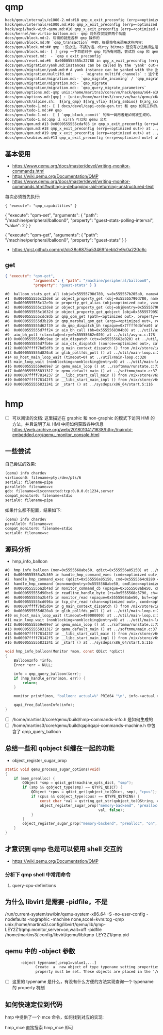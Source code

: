 # qmp

```txt
hack/qemu/internals/e1000-2.md:#18 qmp_x_exit_preconfig (errp=<optimized out>) at ../softmmu/vl.c:2588
hack/qemu/internals/e1000.md:#16 qmp_x_exit_preconfig (errp=<optimized out>) at ../softmmu/vl.c:2588
hack/acpi/hack-with-qemu.md:#10 qmp_x_exit_preconfig (errp=<optimized out>) at ../softmmu/vl.c:2590
docs/kernel/mm-virtio-balloon.md:- qmp 对外仅仅提供两个功能
docs/qemu/block.md:2. 后面的就是各种 qmp 操作的
docs/qemu/block.md:在 `qmp_transaction` 中的，根据命令来调用这些内容:
docs/qemu/block.md:## qmp ：没办法，不搞的话，dirty bitmap 是没有办法维持生活的
docs/qemu/block.md:- [ ] grep 一下目前对于 qmp 的所有问题，尝试将 qmp 和 qemu option 融合一下
docs/qemu/reset.md:  - `qmp_x_exit_preconfig`
docs/qemu/reset.md:#6  0x0000555555c22788 in qmp_x_exit_preconfig (errp=0x5555567aa610 <error_fatal>) at ../softmmu/vl.c:2602
docs/qemu/migration/yank.md:instances can be called by the 'yank' out-of-band qmp command.
docs/qemu/migration/yank.md:# A yank instance can be yanked with the @yank qmp command to recover from a
docs/qemu/migration/multifd.md:    - `migrate_multifd_channels` : 这个数值是从 qmp 设置的
docs/qemu/migration/migration.md:- `qmp_migrate_incoming` / `qmp_migrate_recover`
docs/qemu/migration/migration.md:- `qmp_migrate`
docs/qemu/migration/migration.md:- `qmp_query_migrate_parameters`
docs/qemu/options.md:-qmp unix:/home/maritns3/core/vn/hack/qemu/x64-e1000/test.socket,server,nowait \
docs/qemu/options.md:[qmp] : [unix:/home/maritns3/core/vn/hack/qemu/x64-e1000/test.socket,server,nowait]
docs/qemu/sh/alpine.sh:  ${arg_qmp} ${arg_vfio} ${arg_smbios} ${arg_scsi}"
docs/qemu/todo-1.md:- [ ] docs/devel/qapi-code-gen.txt 和 qmp 如何工作的，是如何生成的。
docs/qemu/todo-1.md:## qmp
docs/qemu/todo-1.md:- [ ] `qmp_block_commit` 的唯一调用者是如何被生成的。
docs/qemu/todo-1.md:qmp 让 virsh 可以和 qemu 交互
docs/qemu/qom.md:#13 0x0000555555cdaf85 in qmp_x_exit_preconfig (errp=0x5555567a94b0 <error_fatal>) at ../softmmu/vl.c:2600
docs/qemu/qom.md:#18 qmp_x_exit_preconfig (errp=<optimized out>) at ../softmmu/vl.c:2689
docs/qemu/qom.md:#19 qmp_x_exit_preconfig (errp=<optimized out>) at ../softmmu/vl.c:2682
docs/qemu/seabios.md:#13 qmp_x_exit_preconfig (errp=<optimized out>) at ../softmmu/vl.c:2588
```

## 基本使用
- https://www.qemu.org/docs/master/devel/writing-monitor-commands.html
- https://wiki.qemu.org/Documentation/QMP
- https://www.qemu.org/docs/master/devel/writing-monitor-commands.html#writing-a-debugging-aid-returning-unstructured-text

每次必须首先执行:
```txt
{ "execute": "qmp_capabilities" }
```

{ "execute": "qom-set",
             "arguments": { "path": "/machine/peripheral/balloon0",
             "property": "guest-stats-polling-interval", "value": 2 } }

{ "execute": "qom-get",
             "arguments": { "path": "/machine/peripheral/balloon0",
             "property": "guest-stats" } }

- https://gist.github.com/rgl/dc38c6875a53469fdebb2e9c0a220c6c

## get

```json
{ "execute": "qom-get",
             "arguments": { "path": "/machine/peripheral/balloon0",
             "property": "guest-stats" } }
```

```txt
#0  balloon_stats_get_all (obj=0x55555790d780, v=0x555557b205a0, name=0x55555790e430 "guest-stats", opaque=0x0, errp=0x7fffffff5da0) at ../hw/virtio/virtio-balloon.c:243
#1  0x0000555555c12de8 in object_property_get (obj=0x55555790d780, name=0x55555790e430 "guest-stats", v=v@entry=0x555557b205a0, errp=errp@entry=0x7fffffff5e00) at ../qom/object.c:1400
#2  0x0000555555c12e9b in property_get_alias (obj=<optimized out>, v=<optimized out>, name=<optimized out>, opaque=0x55555790e410, errp=0x7fffffff5e00) at ../qom/object.c:2716
#3  0x0000555555c12de8 in object_property_get (obj=obj@entry=0x5555579053c0, name=name@entry=0x555556d13d20 "guest-stats", v=v@entry=0x555556922af0, errp=errp@entry=0x7fffffff5e98) at ../qom/object.c:1400
#4  0x0000555555c1632d in object_property_get_qobject (obj=0x5555579053c0, name=0x555556d13d20 "guest-stats", errp=errp@entry=0x7fffffff5e98) at ../qom/qom-qobject.c:40
#5  0x0000555555cdc8db in qmp_qom_get (path=<optimized out>, property=<optimized out>, errp=errp@entry=0x7fffffff5e98) at ../qom/qom-qmp-cmds.c:89
#6  0x0000555555d3b19b in qmp_marshal_qom_get (args=<optimized out>, ret=0x7ffff6dbfe98, errp=0x7ffff6dbfe90) at qapi/qapi-commands-qom.c:131
#7  0x0000555555d62f39 in do_qmp_dispatch_bh (opaque=0x7ffff6dbfea0) at ../qapi/qmp-dispatch.c:128
#8  0x0000555555d7ff24 in aio_bh_call (bh=0x5555568304b0) at ../util/async.c:150
#9  aio_bh_poll (ctx=ctx@entry=0x55555662e020) at ../util/async.c:178
#10 0x0000555555d6c9ae in aio_dispatch (ctx=0x55555662e020) at ../util/aio-posix.c:421
#11 0x0000555555d7fb6e in aio_ctx_dispatch (source=<optimized out>, callback=<optimized out>, user_data=<optimized out>) at ../util/async.c:320
#12 0x00007ffff7bd5dfb in g_main_context_dispatch () from /nix/store/iw2sf51fa42kd61qpmppi5h1yj675982-glib-2.72.3/lib/libglib-2.0.so.0
#13 0x0000555555d820a8 in glib_pollfds_poll () at ../util/main-loop.c:297
#14 os_host_main_loop_wait (timeout=0) at ../util/main-loop.c:320
#15 main_loop_wait (nonblocking=nonblocking@entry=0) at ../util/main-loop.c:606
#16 0x00005555559e09e7 in qemu_main_loop () at ../softmmu/runstate.c:739
#17 0x0000555555831317 in qemu_default_main () at ../softmmu/main.c:37
#18 0x00007ffff7814237 in __libc_start_call_main () from /nix/store/v6szn6fczjbn54h7y40aj7qjijq7j6dc-glibc-2.34-210/lib/libc.so.6
#19 0x00007ffff78142f5 in __libc_start_main_impl () from /nix/store/v6szn6fczjbn54h7y40aj7qjijq7j6dc-glibc-2.34-210/lib/libc.so.6
#20 0x0000555555831241 in _start () at ../sysdeps/x86_64/start.S:116
```

# hmp

- [ ] 可以阅读的文档:
这里描述在 graphic 和 non-graphic 的模式下访问 HMI 的方法，并且说明了从 HMI 中间如何获取各种信息
https://web.archive.org/web/20180104171638/http://nairobi-embedded.org/qemu_monitor_console.html

## 一些尝试
自己尝试的效果:
```txt
(qemu) info chardev
virtiocon0: filename=pty:/dev/pts/6
serial1: filename=pipe
parallel0: filename=vc
gdb: filename=disconnected:tcp:0.0.0.0:1234,server
compat_monitor0: filename=stdio
serial0: filename=pipe
```
如果什么都不配置，结果如下:
```txt
(qemu) info chardev
parallel0: filename=vc
compat_monitor0: filename=stdio
serial0: filename=vc
```

## 源码分析
- hmp_info_balloon

```txt
#0  hmp_info_balloon (mon=0x5555568abe50, qdict=0x555556a05150) at ../monitor/hmp-cmds.c:690
#1  0x0000555555a2b369 in handle_hmp_command_exec (cmd=<optimized out>, cmd=<optimized out>, qdict=0x555556a05150, mon=0x5555568abe50) at ../monitor/hmp.c:1108
#2  handle_hmp_command_exec (qdict=0x555556a05150, cmd=0x5555564c8280 <hmp_info_cmds>, mon=0x5555568abe50) at ../monitor/hmp.c:1100
#3  handle_hmp_command (mon=mon@entry=0x5555568abe50, cmdline=<optimized out>, cmdline@entry=0x5555568c5790 "info balloon ") at ../monitor/hmp.c:1160
#4  0x0000555555a2b4ad in monitor_command_cb (opaque=0x5555568abe50, cmdline=0x5555568c5790 "info balloon ", readline_opaque=<optimized out>) at ../monitor/hmp.c:49
#5  0x0000555555d90bc6 in readline_handle_byte (rs=0x5555568c5790, ch=<optimized out>) at ../util/readline.c:411
#6  0x0000555555a2b4fb in monitor_read (opaque=0x5555568abe50, buf=<optimized out>, size=<optimized out>) at ../monitor/hmp.c:1398
#7  0x0000555555cd696a in tcp_chr_read (chan=<optimized out>, cond=<optimized out>, opaque=<optimized out>) at ../chardev/char-socket.c:508
#8  0x00007ffff7bd5d04 in g_main_context_dispatch () from /nix/store/iw2sf51fa42kd61qpmppi5h1yj675982-glib-2.72.3/lib/libglib-2.0.so.0
#9  0x0000555555d820a8 in glib_pollfds_poll () at ../util/main-loop.c:297
#10 os_host_main_loop_wait (timeout=499000000) at ../util/main-loop.c:320
#11 main_loop_wait (nonblocking=nonblocking@entry=0) at ../util/main-loop.c:606
#12 0x00005555559e09e7 in qemu_main_loop () at ../softmmu/runstate.c:739
#13 0x0000555555831317 in qemu_default_main () at ../softmmu/main.c:37
#14 0x00007ffff7814237 in __libc_start_call_main () from /nix/store/v6szn6fczjbn54h7y40aj7qjijq7j6dc-glibc-2.34-210/lib/libc.so.6
#15 0x00007ffff78142f5 in __libc_start_main_impl () from /nix/store/v6szn6fczjbn54h7y40aj7qjijq7j6dc-glibc-2.34-210/lib/libc.so.6
#16 0x0000555555831241 in _start () at ../sysdeps/x86_64/start.S:116
```

```c
void hmp_info_balloon(Monitor *mon, const QDict *qdict)
{
    BalloonInfo *info;
    Error *err = NULL;

    info = qmp_query_balloon(&err);
    if (hmp_handle_error(mon, err)) {
        return;
    }

    monitor_printf(mon, "balloon: actual=%" PRId64 "\n", info->actual >> 20);

    qapi_free_BalloonInfo(info);
}
```

- [ ] /home/martins3/core/qemu/build/hmp-commands-info.h 是如何生成的
- [ ] /home/martins3/core/qemu/build/qapi/qapi-commands-machine.h 中包含了 qmp_query_balloon

## 总结一些和 qobject 纠缠在一起的功能

- object_register_sugar_prop

```c
static void qemu_process_sugar_options(void)
{
    if (mem_prealloc) {
        QObject *smp = qdict_get(machine_opts_dict, "smp");
        if (smp && qobject_type(smp) == QTYPE_QDICT) {
            QObject *cpus = qdict_get(qobject_to(QDict, smp), "cpus");
            if (cpus && qobject_type(cpus) == QTYPE_QSTRING) {
                const char *val = qstring_get_str(qobject_to(QString, cpus));
                object_register_sugar_prop("memory-backend", "prealloc-threads",
                                           val, false);
            }
        }
        object_register_sugar_prop("memory-backend", "prealloc", "on", false);
    }
}
```
## 才意识到 qmp 也是可以使用 shell 交互的
- https://wiki.qemu.org/Documentation/QMP

### 分析下 qmp shell 中常用命令
1. query-cpu-definitions

## 为什么 libvirt 是需要 -pidfile，不是

/run/current-system/sw/bin/qemu-system-x86_64 -S -no-user-config -nodefaults -nographic -machine none,accel=kvm:tcg
-qmp unix:/home/martins3/.config/libvirt/qemu/lib/qmp-LEY2Z1/qmp.monitor,server=on,wait=off
-pidfile /home/martins3/.config/libvirt/qemu/lib/qmp-LEY2Z1/qmp.pid

## qemu 中的 -object 参数
```txt
       -object typename[,prop1=value1,...]
              Create  a  new object of type typename setting properties in the order they are specified. Note that the 'id'
              property must be set. These objects are placed in the '/objects' path.
```

- [ ] 这里的 typename 是什么，有没有什么方便的方法实现查询一个 typename 的 property 机制

## 如何快速定位到代码
hmp 中提供了一个 mce 命令，如何找到对应的实现:

hmp_mce 直接搜索 hmp_mce 即可
